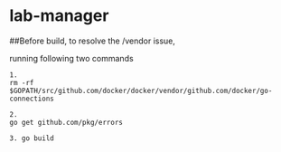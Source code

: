 # lab-manager

##Before build, to resolve the /vendor issue,

running following two commands

```
1. 
rm -rf $GOPATH/src/github.com/docker/docker/vendor/github.com/docker/go-connections

2.
go get github.com/pkg/errors

3. go build
```
